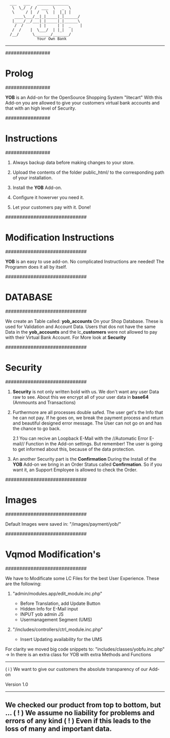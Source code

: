 	
	
	
	
	
	  ___   ___   ______________
	   \  \_/  / /  ___  \	 _  \
  	   \     / |  /   \  |	|_| |
        ____\___/__|_|_____|_|______/
       |____/__/___|_|_____|_|______\
	    /  /	   | |     | |  _    |
	   /  /	   |  \___/  | |_|   |
	  /__/	    \_______/_______/                                         
				  Your Own Bank
_______________________________________________________________________		

################
#    Prolog    #
################

**YOB** is an Add-on for the OpenSource Shopping System "litecart"
With this Add-on you are allowed to give your customers virtual
bank accounts and that with an high level of Security.


################
# Instructions #
################

1. Always backup data before making changes to your store.
    
2. Upload the contents of the folder public_html/ to the corresponding path of your installation.

3. Install the **YOB** Add-on.

4. Configure it howerver you need it.

5. Let your customers pay with it. Done!

#############################
# Modification Instructions #
#############################

**YOB** is an easy to use add-on.
No complicated Instructions are needed!
The Programm does it all by itself.


#############################
#         DATABASE          #
#############################

We create an Table called:
**yob_accounts**
On your Shop Database.
These is used for Validation and Account Data.
Users that dos not have the same Data in the **yob_accounts** and the lc_**customers**
were not allowed to pay with their Virtual Bank Account.
For More look at **Security**


#############################
#         Security          #
#############################

1.	**Security** is not only written bold with us.
	We don't want any user Data raw to see.
	About this we encrypt all of your user data in
	**base64** (Ammounts and Transactions)

2.	Furthermore are all processes double safed.
	The user get's the Info that he can not pay.
	If he goes on, we break the payment process and
	return and beautiful designed error message.
	The User can not go on and has the chance to go back.

	2.1	You can recive an Loopback E-Mail with the //Automatic Error E-mail// Function
		in the Add-on settings.
		But remember! The user is going to get informed about this, because of
		the data protection.
		
3.	An another Security part is the **Confirmation**
	During the Install of the **YOB** Add-on we bring in 
	an Order Status called **Confirmation**.
	So if you want it, an Support Employee is allowed to check
	the Order.

	
#############################
#          Images           #
#############################

Default Images were saved in:
"/images/payment/yob/"


#############################
#   Vqmod Modification's    #
#############################

We have to Modificate some LC Files for
the best User Experience.
These are the following:

1. "admin/modules.app/edit_module.inc.php"
	- Before Translation, add Update Button
	- Hidden Info for E-Mail input
	- INPUT yob admin JS
	- Usermanagement Segment (UMS)
	
2. "/includes/controllers/ctrl_module.inc.php"
	- Insert Updating availability for the UMS
	
For clarity we moved big code snippets to:
"includes/classes/yobfu.inc.php"
-> In there is an extra class for YOB with extra Methods and Functions

_______________________________________________________________________
( i ) We want to give our customers the absolute transparency of our Add-on

Version 1.0





-----------------------------------------------------------------------
We checked our product from top to bottom, but ...
( ! ) We assume no liability for problems and errors of any kind ( ! )
Even if this leads to the loss of many and important data.
-----------------------------------------------------------------------
